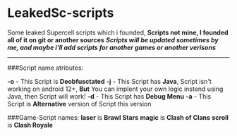 # LeakedSc-scripts
Some leaked Supercell scripts which i founded, **Scripts not mine, I founded all of it on git or another sources**
***Scripts will be updated sometimes by me, and maybe i'll add scripts for another games or another verisons***
____
###Script name atributes:

**-o** - This Script is __Deobfusctated__
**-j** - This Script has __Java__, Script isn't working on android 12+, **But** You can implent your own logic instend using Java, then Script will work!
**-d** - This Script has __Debug Menu__
**-a** - This Script is __Alternative__ version of Script this version

###Game-Script names:
**laser** is __Brawl Stars__
**magic** is __Clash of Clans__
**scroll** is __Clash Royale__

